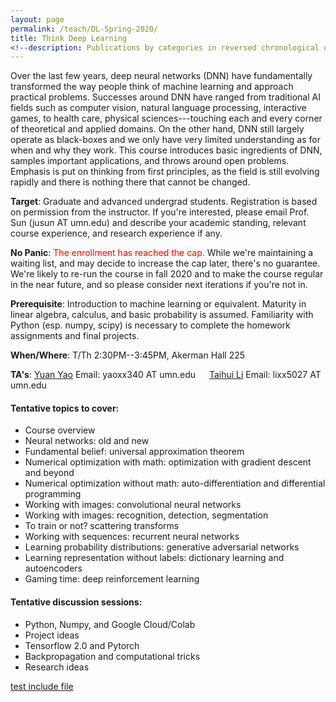 ```yaml
---
layout: page
permalink: /teach/DL-Spring-2020/
title: Think Deep Learning
<!--description: Publications by categories in reversed chronological order. -->
---
```


Over the last few years, deep neural networks (DNN) have fundamentally transformed the way people think of machine learning and approach practical problems. Successes around DNN have ranged from traditional AI fields such as computer vision, natural language processing, interactive games, to health care, physical sciences---touching each and every corner of theoretical and applied domains. On the other hand, DNN still largely operate as black-boxes and we only have very limited understanding as for when and why they work. This course introduces basic ingredients of DNN, samples important applications, and throws around open problems. Emphasis is put on thinking from first principles, as the field is still evolving rapidly and there is nothing there that cannot be changed.

**Target**: Graduate and advanced undergrad students. Registration is based on permission from the instructor. If you're interested, please email Prof. Sun (jusun AT umn.edu) and describe your academic standing, relevant course experience, and research experience if any. 

**No Panic**: <span style="color:red"> The enrollment has reached the cap. </span> While we're maintaining a waiting list, and may decide to increase the cap later, there's no guarantee. We're likely to re-run the course in fall 2020 and to make the course regular in the near future, and so please consider next iterations if you're not in.

**Prerequisite**: Introduction to machine learning or equivalent. Maturity in linear algebra, calculus, and basic probability is assumed. Familiarity with Python (esp. numpy, scipy) is necessary to complete the homework assignments and final projects.  

**When/Where**: T/Th 2:30PM--3:45PM, Akerman Hall 225

**TA's**: [Yuan Yao](https://myaccount.umn.edu/lookup?SET_INSTITUTION=&UID=yaoxx340)  Email: yaoxx340 AT umn.edu   &emsp;    [Taihui Li](https://myaccount.umn.edu/lookup?SET_INSTITUTION=&UID=lixx5027) Email: lixx5027 AT umn.edu

#### Tentative topics to cover: 

- Course overview
- Neural networks: old and new 
- Fundamental belief: universal approximation theorem
- Numerical optimization with math: optimization with gradient descent and beyond
- Numerical optimization without math: auto-differentiation and differential programming
- Working with images: convolutional neural networks
- Working with images: recognition, detection, segmentation
- To train or not? scattering transforms
- Working with sequences: recurrent neural networks 
- Learning probability distributions: generative adversarial networks
- Learning representation without labels: dictionary learning and autoencoders
- Gaming time: deep reinforcement learning

#### Tentative discussion sessions: 

- Python, Numpy, and Google Cloud/Colab
- Project ideas
- Tensorflow 2.0 and Pytorch 
- Backpropagation and computational tricks
- Research ideas

[test include file](./test.pdf)
